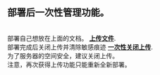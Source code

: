 ## 部署后一次性管理功能。
<br/>部署自己想放在上面的文档。 **<a href="/_h5ai.upload.php" target="_blank">上传文件</a>**.
<br/>部署完成后关闭上传并清除敏感痕迹 **<a href="/_h5ai.run.php">一次性关闭上传</a>**.
<br/>为了服务器的空间安全，建议关闭上传。
<br/>注意，再次获得上传功能只能重新全新部署。
